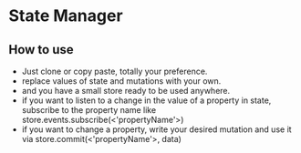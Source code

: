 # State Manager

## How to use

- Just clone or copy paste, totally your preference.
- replace values of state and mutations with your own.
- and you have a small store ready to be used anywhere.
- if you want to listen to a change in the value of a property in state, subscribe to the property name like store.events.subscribe(<'propertyName'>)
- if you want to change a property, write your desired mutation and use it via store.commit(<'propertyName'>, data)